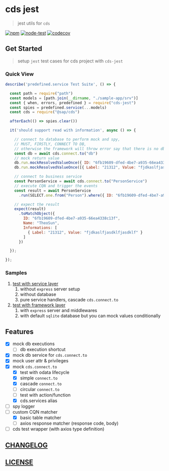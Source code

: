 # cds jest

> jest utils for `cds`

[![npm](https://img.shields.io/npm/v/cds-jest)](https://www.npmjs.com/package/cds-jest)
[![node-test](https://github.com/Soontao/cds-jest/actions/workflows/nodejs.yml/badge.svg)](https://github.com/Soontao/cds-jest/actions/workflows/nodejs.yml)
[![codecov](https://codecov.io/gh/Soontao/cds-jest/branch/main/graph/badge.svg?token=WFDumlSg3G)](https://codecov.io/gh/Soontao/cds-jest)

## Get Started

> setup `jest` test cases for cds project with `cds-jest` 

### Quick View

```js
describe('predefined.service Test Suite', () => {

  const path = require("path")
  const models = [path.join(__dirname, "./sample-app/srv")]
  const { when, errors, predefined } = require("cds-jest")
  const spies = predefined.service(...models)
  const cds = require("@sap/cds")

  afterEach(() => spies.clear())

  it('should support read with information', async () => {

    // connect to database to perform mock and spy, 
    // MUST, FIRSTLY, CONNECT TO DB, 
    // otherwise the framework will throw error say that there is no db connection
    const db = await cds.connect.to("db")
    // mock return value
    db.run.mockResolvedValueOnce({ ID: "6fb19609-dfed-4be7-a935-66ea4338c13f", Name: "TheoSun" })
    db.run.mockResolvedValueOnce([{ Label: "21312", Value: "fjdkaslfjasdklfjasdklf" }])

    // connect to business service
    const PersonService = await cds.connect.to("PersonService")
    // execute CQN and trigger the events
    const result = await PersonService
      .run(SELECT.one.from("Person").where({ ID: "6fb19609-dfed-4be7-a935-66ea4338c13f" }))

    // expect the result
    expect(result)
      .toMatchObject({
        ID: "6fb19609-dfed-4be7-a935-66ea4338c13f",
        Name: "TheoSun",
        Informations: [
          { Label: "21312", Value: "fjdkaslfjasdklfjasdklf" }
        ]
      })

  });

});
```

### Samples

1. [test with service layer](./test/predefined.http.test.js)
     1. without `express` server setup
     2. without database
     3. pure service handlers, cascade `cds.connect.to`
2. [test with framework layer](./test/predefined.service.test.js)
     1. with `express` server and middlewares
     2. with default `sqlite` database but you can mock values conditionally

## Features

- [x] mock db executions
  - [ ] db execution shortcut
- [x] mock db service for `cds.connect.to`
- [x] mock user attr & privileges
- [x] mock `cds.connect.to`
  - [x] test with odata lifecycle
  - [x] simple `connect.to`
  - [x] cascade `connect.to`
  - [ ] circular `connect.to`
  - [ ] test with action/function
  - [x] cds.services alias
- [ ] spy logger
- [ ] custom CQN matcher
  - [x] basic table matcher
  - [ ] axios response matcher (response code, body)
- [ ] cds test wrapper (with axios type definition)

## [CHANGELOG](./CHANGELOG.md)

## [LICENSE](./LICENSE)
